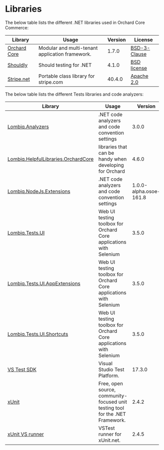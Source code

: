 # Libraries

The below table lists the different .NET libraries used in Orchard Core Commerce:

| Library | Usage | Version | License |
|--- | --- | --- | --- |
| [Orchard Core](https://github.com/OrchardCMS/OrchardCore) | Modular and multi-tenant application framework. | 1.7.0 |[BSD-3-Clause](https://github.com/OrchardCMS/OrchardCore/blob/main/LICENSE) |
| [Shouldly](https://github.com/shouldly/shouldly) | Should testing for .NET | 4.1.0 |[BSD license](https://github.com/shouldly/shouldly/blob/master/LICENSE.txt) |
| [Stripe.net](https://github.com/shouldly/shouldly) | Portable class library for stripe.com | 40.4.0 |[Apache 2.0](https://github.com/shouldly/shouldly/blob/master/LICENSE.txt) |

The below table lists the different Tests libraries and code analyzers:

| Library | Usage | Version | License |
|--- | --- | --- | --- |
| [Lombiq.Analyzers](https://github.com/Lombiq/.NET-Analyzers) | .NET code analyzers and code convention settings | 3.0.0 | |
| [Lombiq.HelpfulLibraries.OrchardCore](https://github.com/Lombiq/Helpful-Libraries) | libraries that can be handy when developing for Orchard | 4.6.0 | [BSD-3-Clause](https://github.com/Lombiq/Helpful-Libraries/blob/dev/License.md) |
| [Lombiq.NodeJs.Extensions](https://github.com/Lombiq/.NET-Analyzers) | .NET code analyzers and code convention settings | 1.0.0-alpha.osoe-161.8 | [BSD-3-Clause](https://github.com/Lombiq/NodeJs-Extensions/blob/dev/License.md) |
| [Lombiq.Tests.UI](https://github.com/Lombiq/UI-Testing-Toolbox) | Web UI testing toolbox for Orchard Core applications with Selenium | 3.5.0 | [BSD-3-Clause](https://github.com/Lombiq/UI-Testing-Toolbox/blob/dev/License.md) |
| [Lombiq.Tests.UI.AppExtensions](https://github.com/Lombiq/UI-Testing-Toolbox) | Web UI testing toolbox for Orchard Core applications with Selenium | 3.5.0 | [BSD-3-Clause](https://github.com/Lombiq/UI-Testing-Toolbox/blob/dev/License.md) |
| [Lombiq.Tests.UI.Shortcuts](https://github.com/Lombiq/UI-Testing-Toolbox/tree/dev/Lombiq.Tests.UI.Shortcuts) | Web UI testing toolbox for Orchard Core applications with Selenium | 3.5.0 | [BSD-3-Clause](https://github.com/Lombiq/UI-Testing-Toolbox/blob/dev/License.md) |
| [VS Test SDK](https://github.com/microsoft/vstest/) | Visual Studio Test Platform. | 17.3.0 | [MIT](https://github.com/microsoft/vstest/blob/master/LICENSE) |
| [xUnit](https://github.com/xunit/xunit) | Free, open source, community-focused unit testing tool for the .NET Framework. | 2.4.2 | [MIT](https://github.com/xunit/xunit/blob/main/LICENSE) |
| [xUnit VS runner](https://github.com/xunit/visualstudio.xunit) | VSTest runner for xUnit.net. | 2.4.5 | [MIT](https://github.com/xunit/visualstudio.xunit/blob/main/License.txt) |
